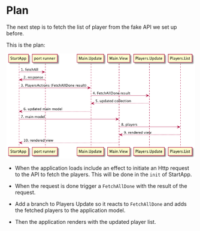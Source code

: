 # Plan

The next step is to fetch the list of player from the fake API we set up before.

This is the plan:

![](flow-v03.png)

- When the application loads include an effect to initiate an Http request to the API to fetch the players. This will be done in the `init` of StartApp.

- When the request is done trigger a `FetchAllDone` with the result of the request.

- Add a branch to Players Update so it reacts to `FetchAllDone` and adds the fetched players to the application model.

- Then the application renders with the updated player list.
